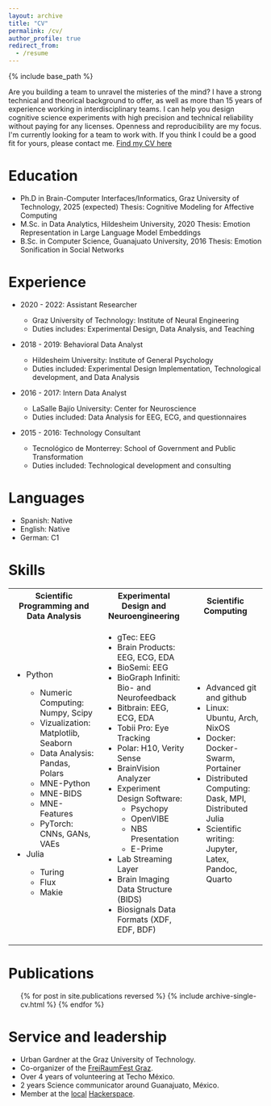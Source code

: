 ```yaml
---
layout: archive
title: "CV"
permalink: /cv/
author_profile: true
redirect_from:
  - /resume
---
```


{% include base_path %}

Are you building a team to unravel the misteries of the mind? I have a strong technical and theorical background to offer, as well as more than 15 years of experience working in interdisciplinary teams. I can help you design cognitive science experiments with high precision and technical reliability without paying for any licenses. Openness and reproducibility are my focus. I'm currently looking for a team to work with. If you think I could be a good fit for yours, please contact me. [Find my CV here](/files/cv.pdf)

# Education

 - Ph.D in Brain-Computer Interfaces/Informatics, Graz University of Technology, 2025 (expected) Thesis: Cognitive Modeling for Affective Computing
 - M.Sc. in Data Analytics, Hildesheim University, 2020 Thesis: Emotion Representation in Large Language Model Embeddings
 - B.Sc. in Computer Science, Guanajuato University, 2016 Thesis: Emotion Sonification in Social Networks

# Experience

- 2020 - 2022: Assistant Researcher
  - Graz University of Technology: Institute of Neural Engineering
  - Duties includes: Experimental Design, Data Analysis, and Teaching

- 2018 - 2019: Behavioral Data Analyst
  - Hildesheim University: Institute of General Psychology
  - Duties included: Experimental Design Implementation, Technological development, and Data Analysis

- 2016 - 2017: Intern Data Analyst
  - LaSalle Bajío University: Center for Neuroscience
  - Duties included: Data Analysis for EEG, ECG, and questionnaires

- 2015 - 2016: Technology Consultant
  - Tecnológico de Monterrey: School of Government and Public Transformation
  - Duties included: Technological development and consulting

# Languages

- Spanish: Native
- English: Native
- German: C1

# Skills

<table>
<tr>
<th> Scientific Programming and Data Analysis </th>
<th> Experimental Design and Neuroengineering </th>
<th> Scientific Computing </th>
</tr>
<tr>
<td>
  <ul>
    <li>Python</li>
    <ul>
      <li>Numeric Computing: Numpy, Scipy</li>
      <li>Vizualization: Matplotlib, Seaborn</li>
      <li>Data Analysis: Pandas, Polars</li>
      <li>MNE-Python</li>
      <li>MNE-BIDS</li>
      <li>MNE-Features</li>
      <li>PyTorch: CNNs, GANs, VAEs</li>
    </ul>
    <li>Julia</li>
    <ul>
      <li>Turing</li>
      <li>Flux</li>
      <li>Makie</li>
    </ul>
  </ul>
</td>
<td>
  <ul>
    <li>gTec: EEG</li>
    <li>Brain Products: EEG, ECG, EDA</li>
    <li>BioSemi: EEG</li>
    <li>BioGraph Infiniti: Bio- and Neurofeedback</li>
    <li>Bitbrain: EEG, ECG, EDA</li>
    <li>Tobii Pro: Eye Tracking</li>
    <li>Polar: H10, Verity Sense</li>
    <li>BrainVision Analyzer</li>
    <li>Experiment Design Software:
      <ul>
        <li>Psychopy</li>
        <li>OpenVIBE</li>
        <li>NBS Presentation</li>
        <li>E-Prime</li>
      </ul>
    </li>
    <li>Lab Streaming Layer</li>
    <li>Brain Imaging Data Structure (BIDS)</li>
    <li>Biosignals Data Formats (XDF, EDF, BDF)</li>
  </ul>
</td>
<td>
  <ul>
    <li>Advanced git and github</li>
    <li>Linux: Ubuntu, Arch, NixOS</li>
    <li>Docker: Docker-Swarm, Portainer</li>
    <li>Distributed Computing: Dask, MPI, Distributed Julia</li>
    <li>Scientific writing: Jupyter, Latex, Pandoc, Quarto</li>
  </ul>
</td>
</tr>
</table>


# Publications
  <ul>{% for post in site.publications reversed %}
    {% include archive-single-cv.html %}
  {% endfor %}</ul>

<!-- Talks
======
  <ul>{% for post in site.talks reversed %}
    {% include archive-single-talk-cv.html  %}
  {% endfor %}</ul>

Teaching
======
  <ul>{% for post in site.teaching reversed %}
    {% include archive-single-cv.html %}
  {% endfor %}</ul> -->

# Service and leadership
- Urban Gardner at the Graz University of Technology.
- Co-organizer of the [FreiRaumFest Graz](https://freiraumfest.at/).
- Over 4 years of volunteering at Techo México.
- 2 years Science communicator around Guanajuato, México.
- Member at the [local](https://realraum.at/) [Hackerspace](https://wiki.hackerspaces.org/).

